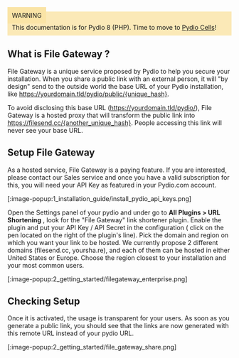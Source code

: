 <div style="background-color: #fbe9b7;font-size: 14px;">
<span style="background-color: #fae4a6;padding: 10px;">WARNING</span>
<span style="padding: 10px;display: inline-block;">This documentation is for Pydio 8 (PHP). Time to move to <a href="https://pydio.com/en/docs/administration-guides">Pydio Cells</a>!</span>
</div>

## What is File Gateway ? 

File Gateway is a unique service proposed by Pydio to help you secure your installation. When you share a public link with an external person, it will "by design" send to the outside world the base URL of your Pydio installation, like https://yourdomain.tld/pydio/public/{unique_hash}. 

To avoid disclosing this base URL (https://yourdomain.tld/pydio/), File Gateway is a hosted proxy that will transform the public link into https://filesend.cc/{another_unique_hash}. People accessing this link will never see your base URL.

## Setup File Gateway

As a hosted service, File Gateway is a paying feature. If you are interested, please contact our Sales service and once you have a valid subscription for this, you will need your API Key as featured in your Pydio.com account.

[:image-popup:1_installation_guide/install_pydio_api_keys.png]

Open the Settings panel of your pydio and under go to **All Plugins > URL Shortening** , look for the "File Gateway" link shortener plugin. Enable the plugin and put your API Key / API Secret in the configuration ( click on the pen located on the right of the plugin's line). Pick the domain and region on which you want your link to be hosted. We currently propose 2 different domains (filesend.cc, yoursha.re), and each of them can be hosted in either United States or Europe. Choose the region closest to your installation and your most common users. 

[:image-popup:2_getting_started/filegateway_enterprise.png]

## Checking Setup

Once it is activated, the usage is transparent for your users. As soon as you generate a public link, you should see that the links are now generated with this remote URL instead of your pydio URL.

[:image-popup:2_getting_started/file_gateway_share.png]
